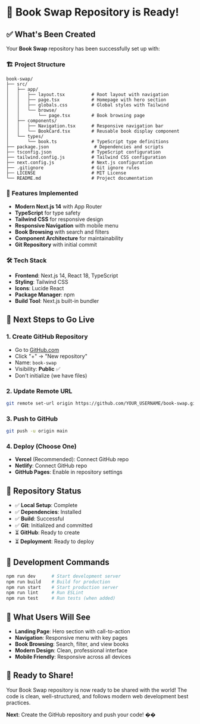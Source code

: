 # 🎉 Book Swap Repository is Ready!

## ✅ What's Been Created

Your **Book Swap** repository has been successfully set up with:

### 🏗️ **Project Structure**
```
book-swap/
├── src/
│   ├── app/
│   │   ├── layout.tsx          # Root layout with navigation
│   │   ├── page.tsx            # Homepage with hero section
│   │   ├── globals.css         # Global styles with Tailwind
│   │   └── browse/
│   │       └── page.tsx        # Book browsing page
│   ├── components/
│   │   ├── Navigation.tsx      # Responsive navigation bar
│   │   └── BookCard.tsx        # Reusable book display component
│   └── types/
│       └── book.ts             # TypeScript type definitions
├── package.json                 # Dependencies and scripts
├── tsconfig.json               # TypeScript configuration
├── tailwind.config.js          # Tailwind CSS configuration
├── next.config.js              # Next.js configuration
├── .gitignore                  # Git ignore rules
├── LICENSE                     # MIT License
└── README.md                   # Project documentation
```

### 🚀 **Features Implemented**
- **Modern Next.js 14** with App Router
- **TypeScript** for type safety
- **Tailwind CSS** for responsive design
- **Responsive Navigation** with mobile menu
- **Book Browsing** with search and filters
- **Component Architecture** for maintainability
- **Git Repository** with initial commit

### 🛠️ **Tech Stack**
- **Frontend**: Next.js 14, React 18, TypeScript
- **Styling**: Tailwind CSS
- **Icons**: Lucide React
- **Package Manager**: npm
- **Build Tool**: Next.js built-in bundler

## 🚀 **Next Steps to Go Live**

### 1. **Create GitHub Repository**
- Go to [GitHub.com](https://github.com)
- Click "+" → "New repository"
- Name: `book-swap`
- Visibility: **Public** ✅
- Don't initialize (we have files)

### 2. **Update Remote URL**
```bash
git remote set-url origin https://github.com/YOUR_USERNAME/book-swap.git
```

### 3. **Push to GitHub**
```bash
git push -u origin main
```

### 4. **Deploy (Choose One)**
- **Vercel** (Recommended): Connect GitHub repo
- **Netlify**: Connect GitHub repo
- **GitHub Pages**: Enable in repository settings

## 🎯 **Repository Status**
- ✅ **Local Setup**: Complete
- ✅ **Dependencies**: Installed
- ✅ **Build**: Successful
- ✅ **Git**: Initialized and committed
- ⏳ **GitHub**: Ready to create
- ⏳ **Deployment**: Ready to deploy

## 🔧 **Development Commands**
```bash
npm run dev      # Start development server
npm run build    # Build for production
npm run start    # Start production server
npm run lint     # Run ESLint
npm run test     # Run tests (when added)
```

## 📱 **What Users Will See**
- **Landing Page**: Hero section with call-to-action
- **Navigation**: Responsive menu with key pages
- **Book Browsing**: Search, filter, and view books
- **Modern Design**: Clean, professional interface
- **Mobile Friendly**: Responsive across all devices

## 🌟 **Ready to Share!**
Your Book Swap repository is now ready to be shared with the world! The code is clean, well-structured, and follows modern web development best practices.

**Next**: Create the GitHub repository and push your code! ��
